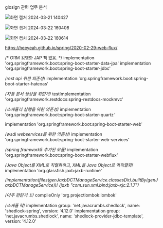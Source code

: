 glosign 관련 업무 분석

![화면 캡처 2024-03-21 140427](https://github.com/Dong-Hyeok-Ing/job_analyze/assets/77386580/39327c12-7e0e-4a7f-babf-2cc48f8d67ed)

![화면 캡처 2024-03-22 160408](https://github.com/Dong-Hyeok-Ing/job_analyze/assets/77386580/56f236e7-e66e-45b1-8731-e30dd51f7b09)

![화면 캡처 2024-03-22 160614](https://github.com/Dong-Hyeok-Ing/job_analyze/assets/77386580/b3c216d3-39e5-40d0-9e84-b42e76c93245)


https://heeyeah.github.io/spring/2020-02-29-web-flux/

/* ORM 김영한 JAP 책 있음. */
implementation 'org.springframework.boot:spring-boot-starter-data-jpa'
implementation 'org.springframework.boot:spring-boot-starter-jdbc'

/*rest api 위한 의존성*/
implementation 'org.springframework.boot:spring-boot-starter-hateoas'

/*자동 문서 생성을 위한거*/
testImplementation 'org.springframework.restdocs:spring-restdocs-mockmvc'

/*스케쥴러 실행을 위한 의존성*/
implementation 'org.springframework.boot:spring-boot-starter-quartz'

implementation 'org.springframework.boot:spring-boot-starter-web'

/*wsdl webservices를 위한 의존성*/
implementation 'org.springframework.boot:spring-boot-starter-web-services'

/*spring framwork5 추가된 모듈*/
implementation 'org.springframework.boot:spring-boot-starter-webflux'

/*Java Object를 XML로 직렬화하고, XML을 Java Object로 역직렬화*/
implementation 'org.glassfish.jaxb:jaxb-runtime'

/*implementation(files(genJaxbDCTManageService.classesDir).builtBy(genJaxbDCTManageService))*/
/*jaxb "com.sun.xml.bind:jaxb-xjc:2.1.7"*/

/*아주 편한거..!!*/
compileOnly 'org.projectlombok:lombok'

/*스케쥴 락*/
implementation group: 'net.javacrumbs.shedlock', name: 'shedlock-spring', version: '4.12.0'
implementation group: 'net.javacrumbs.shedlock', name: 'shedlock-provider-jdbc-template', version: '4.12.0'

